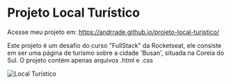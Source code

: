 # Projeto Local Turístico
Acesse meu projeto em: <a href="https://andrrade.github.io/projeto-local-turistico/" target="_blank">https://andrrade.github.io/projeto-local-turistico/</a>

Este projeto é um desafio do curso "FullStack" da Rocketseat, ele consiste em ser uma página de turismo sobre a cidade 'Busan', situada na Coreia do Sul.
O projeto contém apenas arquivos .html e .css

![Local Turístico](https://github.com/user-attachments/assets/e79b1e13-c83d-4dcb-8a70-d88f95785a3d)
